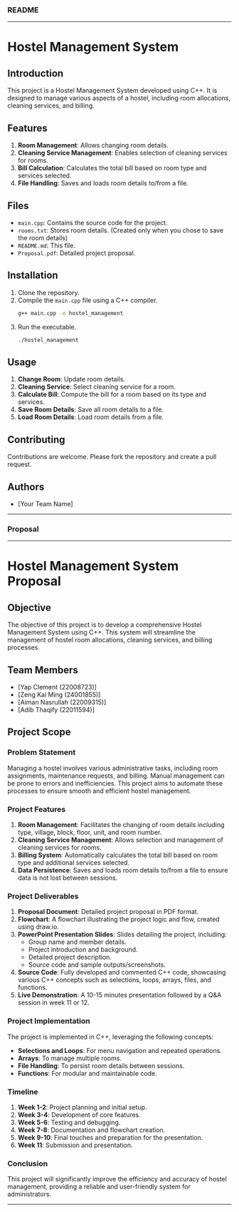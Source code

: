 ### README

---

# Hostel Management System

## Introduction

This project is a Hostel Management System developed using C++. It is designed to manage various aspects of a hostel, including room allocations, cleaning services, and billing.

## Features

1. **Room Management**: Allows changing room details.
2. **Cleaning Service Management**: Enables selection of cleaning services for rooms.
3. **Bill Calculation**: Calculates the total bill based on room type and services selected.
4. **File Handling**: Saves and loads room details to/from a file.

## Files

- `main.cpp`: Contains the source code for the project.
- `rooms.txt`: Stores room details. (Created only when you chose to save the room details)
- `README.md`: This file.
- `Proposal.pdf`: Detailed project proposal.

## Installation

1. Clone the repository.
2. Compile the `main.cpp` file using a C++ compiler.
   ```bash
   g++ main.cpp -o hostel_management
   ```
3. Run the executable.
   ```bash
   ./hostel_management
   ```

## Usage

1. **Change Room**: Update room details.
2. **Cleaning Service**: Select cleaning service for a room.
3. **Calculate Bill**: Compute the bill for a room based on its type and services.
4. **Save Room Details**: Save all room details to a file.
5. **Load Room Details**: Load room details from a file.

## Contributing

Contributions are welcome. Please fork the repository and create a pull request.

## Authors

- [Your Team Name]

---

### Proposal

---

# Hostel Management System Proposal

## Objective

The objective of this project is to develop a comprehensive Hostel Management System using C++. This system will streamline the management of hostel room allocations, cleaning services, and billing processes.

## Team Members

- [Yap Clement (22008723)]
- [Zeng Kai Ming (24001855)]
- [Aiman Nasrullah (22009315)]
- [Adib Thaqify (22011594)]

## Project Scope

### Problem Statement

Managing a hostel involves various administrative tasks, including room assignments, maintenance requests, and billing. Manual management can be prone to errors and inefficiencies. This project aims to automate these processes to ensure smooth and efficient hostel management.

### Project Features

1. **Room Management**: Facilitates the changing of room details including type, village, block, floor, unit, and room number.
2. **Cleaning Service Management**: Allows selection and management of cleaning services for rooms.
3. **Billing System**: Automatically calculates the total bill based on room type and additional services selected.
4. **Data Persistence**: Saves and loads room details to/from a file to ensure data is not lost between sessions.

### Project Deliverables

1. **Proposal Document**: Detailed project proposal in PDF format.
2. **Flowchart**: A flowchart illustrating the project logic and flow, created using draw.io.
3. **PowerPoint Presentation Slides**: Slides detailing the project, including:
   - Group name and member details.
   - Project introduction and background.
   - Detailed project description.
   - Source code and sample outputs/screenshots.
4. **Source Code**: Fully developed and commented C++ code, showcasing various C++ concepts such as selections, loops, arrays, files, and functions.
5. **Live Demonstration**: A 10-15 minutes presentation followed by a Q&A session in week 11 or 12.

### Project Implementation

The project is implemented in C++, leveraging the following concepts:

- **Selections and Loops**: For menu navigation and repeated operations.
- **Arrays**: To manage multiple rooms.
- **File Handling**: To persist room details between sessions.
- **Functions**: For modular and maintainable code.

### Timeline

1. **Week 1-2**: Project planning and initial setup.
2. **Week 3-4**: Development of core features.
3. **Week 5-6**: Testing and debugging.
4. **Week 7-8**: Documentation and flowchart creation.
5. **Week 9-10**: Final touches and preparation for the presentation.
6. **Week 11**: Submission and presentation.

### Conclusion

This project will significantly improve the efficiency and accuracy of hostel management, providing a reliable and user-friendly system for administrators.

---

